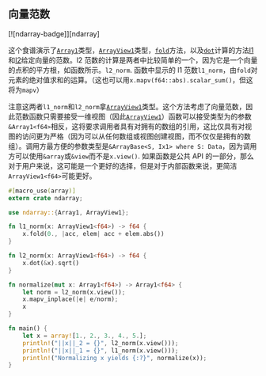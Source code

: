 ## 向量范数

[![ndarray-badge]][ndarray]

这个食谱演示了[`Array1`]类型，[`ArrayView1`]类型，[`fold`]方法，以及[`dot`]计算的方法[l1]和[l2]给定向量的范数。l2 范数的计算是两者中比较简单的一个，因为它是一个向量的点积的平方根，如函数所示。`l2_norm`. 函数中显示的 l1 范数`l1_norm`，由`fold`对元素的绝对值求和的运算。（这也可以用`x.mapv(f64::abs).scalar_sum()`，但这将为`mapv`）

注意这两者`l1_norm`和`l2_norm`拿[`ArrayView1`]类型。这个方法考虑了向量范数，因此范数函数只需要接受一维视图（因此[`ArrayView1`]）函数可以接受类型为的参数`&Array1<f64>`相反，这将要求调用者具有对拥有的数组的引用，这比仅具有对视图的访问更为严格（因为可以从任何数组或视图创建视图，而不仅仅是拥有的数组）。调用方最方便的参数类型是`&ArrayBase<S, Ix1> where S: Data`，因为调用方可以使用`&array`或`&view`而不是`x.view()`. 如果函数是公共 API 的一部分，那么对于用户来说，这可能是一个更好的选择，但是对于内部函数来说，更简洁`ArrayView1<f64>`可能更好。

```rust
#[macro_use(array)]
extern crate ndarray;

use ndarray::{Array1, ArrayView1};

fn l1_norm(x: ArrayView1<f64>) -> f64 {
    x.fold(0., |acc, elem| acc + elem.abs())
}

fn l2_norm(x: ArrayView1<f64>) -> f64 {
    x.dot(&x).sqrt()
}

fn normalize(mut x: Array1<f64>) -> Array1<f64> {
    let norm = l2_norm(x.view());
    x.mapv_inplace(|e| e/norm);
    x
}

fn main() {
    let x = array![1., 2., 3., 4., 5.];
    println!("||x||_2 = {}", l2_norm(x.view()));
    println!("||x||_1 = {}", l1_norm(x.view()));
    println!("Normalizing x yields {:?}", normalize(x));
}
```

[l1]: http://mathworld.wolfram.com/L1-Norm.html
[l2]: http://mathworld.wolfram.com/L2-Norm.html
[`array1`]: https://docs.rs/ndarray/*/ndarray/type.Array1.html
[`arrayview1`]: https://docs.rs/ndarray/*/ndarray/type.ArrayView1.html
[`dot`]: https://docs.rs/ndarray/*/ndarray/struct.ArrayBase.html#method.dot
[`fold`]: https://docs.rs/ndarray/*/ndarray/struct.ArrayBase.html#method.fold
